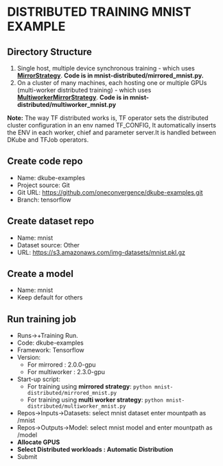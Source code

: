 # DISTRIBUTED TRAINING MNIST EXAMPLE 

## Directory Structure
   1. Single host, multiple device synchronous training - which uses [**MirrorStrategy**](https://www.tensorflow.org/api_docs/python/tf/distribute/MirroredStrategy). **Code is in mnist-distributed/mirrored_mnist.py.**
   2. On a cluster of many machines, each hosting one or multiple GPUs (multi-worker distributed training) - which uses [**MultiworkerMirrorStrategy**](https://www.tensorflow.org/api_docs/python/tf/distribute/MultiWorkerMirroredStrategy). **Code is in mnist-distributed/multiworker_mnist.py**
      
**Note:** The way TF distributed works is, TF operator sets the distributed cluster configuration in an env named TF_CONFIG, It automatically inserts the ENV in each worker, chief and parameter server.It is handled between DKube and TFJob operators.


## Create code repo
- Name: dkube-examples
- Project source: Git
- Git URL: https://github.com/oneconvergence/dkube-examples.git
- Branch: tensorflow

## Create dataset repo
- Name: mnist
- Dataset source: Other
- URL: https://s3.amazonaws.com/img-datasets/mnist.pkl.gz

## Create a model
- Name: mnist
- Keep default for others

## Run training job
 - Runs->+Training Run.
 - Code: dkube-examples
 - Framework: Tensorflow
 - Version: 
   - For mirrored :    2.0.0-gpu
   - For multiworker : 2.3.0-gpu 
 - Start-up script: 
   - For training using **mirrored strategy**: `python mnist-distributed/mirrored_mnist.py` 
   - For training using **multi worker strategy**: `python mnist-distributed/multiworker_mnist.py`
 - Repos->Inputs->Datasets: select mnist dataset enter mountpath as /mnist
 - Repos->Outputs->Model: select mnist model and enter mountpath as /model
 - **Allocate GPUS**
 - **Select Distributed workloads : Automatic Distribution**
 - Submit
